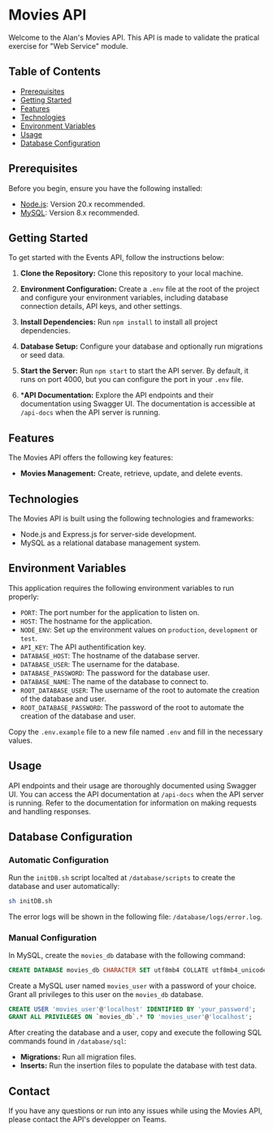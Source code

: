 # Movies API

Welcome to the Alan's Movies API. This API is made to validate the pratical exercise for "Web Service" module.

## Table of Contents

- [Prerequisites](#prerequisites)
- [Getting Started](#getting-started)
- [Features](#features)
- [Technologies](#technologies)
- [Environment Variables](#environment-variables)
- [Usage](#usage)
- [Database Configuration](#database-configuration)

## Prerequisites

Before you begin, ensure you have the following installed:

- [Node.js](https://nodejs.org/en/download/): Version 20.x recommended.
- [MySQL](https://dev.mysql.com/downloads/): Version 8.x recommended.

## Getting Started

To get started with the Events API, follow the instructions below:

1. **Clone the Repository:** Clone this repository to your local machine.

2. **Environment Configuration:** Create a `.env` file at the root of the project and configure your environment variables, including database connection details, API keys, and other settings.

3. **Install Dependencies:** Run `npm install` to install all project dependencies.

4. **Database Setup:** Configure your database and optionally run migrations or seed data.

5. **Start the Server:** Run `npm start` to start the API server. By default, it runs on port 4000, but you can configure the port in your `.env` file.

6. ***API Documentation:** Explore the API endpoints and their documentation using Swagger UI. The documentation is accessible at `/api-docs` when the API server is running.

## Features

The Movies API offers the following key features:

- **Movies Management:** Create, retrieve, update, and delete events.

## Technologies

The Movies API is built using the following technologies and frameworks:

- Node.js and Express.js for server-side development.
- MySQL as a relational database management system.

## Environment Variables

This application requires the following environment variables to run properly:

- `PORT`: The port number for the application to listen on.
- `HOST`: The hostname for the application.
- `NODE_ENV`: Set up the environment values on `production`, `development` or `test`.
- `API_KEY`: The API authentification key.
- `DATABASE_HOST`: The hostname of the database server.
- `DATABASE_USER`: The username for the database.
- `DATABASE_PASSWORD`: The password for the database user.
- `DATABASE_NAME`: The name of the database to connect to.
- `ROOT_DATABASE_USER`: The username of the root to automate the creation of the database and user.
- `ROOT_DATABASE_PASSWORD`: The password of the root to automate the creation of the database and user.

Copy the `.env.example` file to a new file named `.env` and fill in the necessary values.

## Usage

API endpoints and their usage are thoroughly documented using Swagger UI. You can access the API documentation at `/api-docs` when the API server is running. Refer to the documentation for information on making requests and handling responses.

## Database Configuration

### Automatic Configuration

Run the `initDB.sh` script localted at `/database/scripts` to create the database and user automatically:

```bash
sh initDB.sh
```

The error logs will be shown in the following file: `/database/logs/error.log`.

### Manual Configuration

In MySQL, create the `movies_db` database with the following command:

```sql
CREATE DATABASE movies_db CHARACTER SET utf8mb4 COLLATE utf8mb4_unicode_ci;
```

Create a MySQL user named `movies_user` with a password of your choice. Grant all privileges to this user on the `movies_db` database.

```sql
CREATE USER 'movies_user'@'localhost' IDENTIFIED BY 'your_password';
GRANT ALL PRIVILEGES ON `movies_db`.* TO 'movies_user'@'localhost';
```

After creating the database and a user, copy and execute the following SQL commands found in `/database/sql`:

- **Migrations:** Run all migration files.
- **Inserts:** Run the insertion files to populate the database with test data.

## Contact

If you have any questions or run into any issues while using the Movies API, please contact the API's developper on Teams.